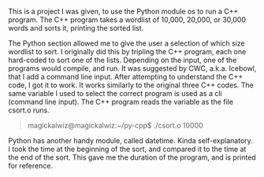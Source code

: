 This is a project I was given, to use the Python module os to run a C++ program. The C++ program takes a wordlist of 10,000, 20,000, or 30,000 words and sorts it, printing the sorted list.

The Python section allowed me to give the user a selection of which size wordlist to sort. I originally did this by tripling the C++ program, each one hard-coded to sort one of the lists. Depending on the input, one of the programs would compile, and run. It was suggested by CWC, a.k.a. Icebowl, that I add a command line input. After attempting to understand the C++ code, I got it to work. It works similarly to the original three C++ codes. The same variable I used to select the correct program is used as a cli (command line input). The C++ program reads the variable as the file csort.o runs.

>magickalwiz@magickalwiz:~/py-cpp$ ./csort.o 10000

Python has another handy module, called datetime. Kinda self-explanatory. I took the time at the beginning of the sort, and compared it to the time at the end of the sort. This gave me the duration of the program, and is printed for reference.
